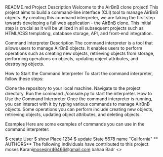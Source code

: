 README.md
Project Description
Welcome to the AirBnB clone project! This project aims to build a command-line interface (CLI) tool to manage AirBnB objects. By creating this command interpreter, we are taking the first step towards developing a full web application - the AirBnB clone. This initial step is crucial as it will be utilized in all subsequent projects such as HTML/CSS templating, database storage, API, and front-end integration.

Command Interpreter Description
The command interpreter is a tool that allows users to manage AirBnB objects. It enables users to perform operations such as creating new objects, retrieving objects from storage, performing operations on objects, updating object attributes, and destroying objects.

How to Start the Command Interpreter
To start the command interpreter, follow these steps:

Clone the repository to your local machine.
Navigate to the project directory.
Run the command ./console.py to start the interpreter.
How to Use the Command Interpreter
Once the command interpreter is running, you can interact with it by typing various commands to manage AirBnB objects. Some operations you can perform include creating new objects, retrieving objects, updating object attributes, and deleting objects.

Examples
Here are some examples of commands you can use in the command interpreter:

$ create User
$ show Place 1234
$ update State 5678 name "California"
**
AUTHORS**
The following individuals have contributed to this project:
 moses Karani<mosesjnr46466@gmail.com>
 bahaa Badr <>